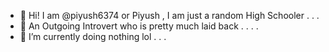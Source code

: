 - 👋 Hi! I am @piyush6374 or Piyush , I am just a random High Schooler . . .
- 👀 An Outgoing Introvert who is pretty much laid back . . . .
- 🌱 I’m currently doing nothing lol . . .

<!---
Anonymous6374/Anonymous6374 is a ✨ special ✨ repository because its `README.md` (this file) appears on your GitHub profile.
You can click the Preview link to take a look at your changes.
--->
